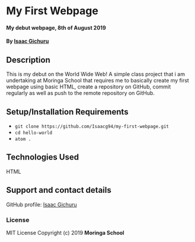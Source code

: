 # My First Webpage
#### My debut webpage, 8th of August 2019
#### By **[Isaac Gichuru](https://github.com/Isaacg94)**
## Description
This is my debut on the World Wide Web! A simple class project that i am undertaking at Moringa School that requires me to basically create my first webpage using basic HTML, create a repository on GitHub, commit regularly as well as push to the remote repository on GitHub.
## Setup/Installation Requirements
* `git clone https://github.com/Isaacg94/my-first-webpage.git`
* `cd hello-world`
* `atom .`


## Technologies Used
HTML
## Support and contact details
GitHub profile: [Isaac Gichuru](https://github.com/Isaacg94)
### License
MIT License
Copyright (c) 2019 **Moringa School**
